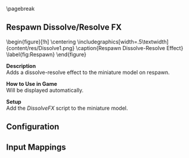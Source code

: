 
\pagebreak

## Respawn Dissolve/Resolve FX
<!-- TODO: improve image (multiple images?/gif?) -->

\begin{figure}[!h]
    \centering
    \includegraphics[width=.5\textwidth]{content/res/Dissolve1.png}
    \caption{Respawn Dissolve-Resolve Effect}
    \label{fig:Respawn}
\end{figure}

**Description**  
Adds a dissolve-resolve effect to the miniature model on respawn.

**How to Use in Game**  
Will be displayed automatically.

**Setup**  
Add the *DissolveFX* script to the miniature model.

**Configuration**  
 -

**Input Mappings**  
 -
